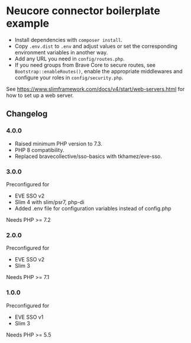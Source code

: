 # Neucore connector boilerplate example 

- Install dependencies with `composer install`.
- Copy `.env.dist` to `.env` and adjust values or set the corresponding environment variables in another way.
- Add any URL you need in `config/routes.php`.
- If you need groups from Brave Core to secure routes, see `Bootstrap::enableRoutes()`,
enable the appropriate middlewares and configure your roles in `config/security.php`.

See https://www.slimframework.com/docs/v4/start/web-servers.html for how to set up a web server.

## Changelog

### 4.0.0

- Raised minimum PHP version to 7.3.
- PHP 8 compatibility.
- Replaced bravecollective/sso-basics with tkhamez/eve-sso.

### 3.0.0

Preconfigured for
- EVE SSO v2
- Slim 4 with slim/psr7, php-di
- Added .env file for configuration variables instead of config.php

Needs PHP >= 7.2

### 2.0.0

Preconfigured for
- EVE SSO v2
- Slim 3

Needs PHP >= 7.1

### 1.0.0

Preconfigured for
- EVE SSO v1
- Slim 3

Needs PHP >= 5.5
